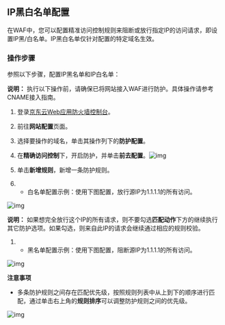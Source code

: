 ## IP黑白名单配置

在WAF中，您可以配置精准访问控制规则来阻断或放行指定IP的访问请求，即设置IP黑/白名单。IP黑白名单仅针对配置的特定域名生效。

### **操作步骤**

参照以下步骤，配置IP黑名单和IP白名单：

**说明：** 执行以下操作前，请确保已将网站接入WAF进行防护。具体操作请参考CNAME接入指南。

1. 登录[京东云Web应用防火墙控制台](https://yundun.console.aliyun.com/?p=waf)。

2. 前往**网站配置**页面。

3. 选择要操作的域名，单击其操作列下的**防护配置**。

4. 在**精确访问控制**下，开启防护，并单击**前去配置**。![img](https://github.com/jdcloudcom/cn/blob/dns-zhangjingfeng/waf-img/%E9%BB%91%E7%99%BD%E5%90%8D%E5%8D%95-1.png)

5. 单击**新增规则**，新增一条防护规则。

6. - 白名单配置示例：使用下图配置，放行源IP为1.1.1.1的所有访问。

![img](https://github.com/jdcloudcom/cn/blob/dns-zhangjingfeng/waf-img/%E9%BB%91%E7%99%BD%E5%90%8D%E5%8D%95-2.png)

**说明：** 如果想完全放行这个IP的所有请求，则不要勾选**匹配动作**下方的继续执行其它防护选项。如果勾选，则来自此IP的请求会继续通过相应的规则校验。

1. - 黑名单配置示例：使用下图配置，阻断源IP为1.1.1.1的所有访问。

![img](https://github.com/jdcloudcom/cn/blob/dns-zhangjingfeng/waf-img/%E9%BB%91%E7%99%BD%E5%90%8D%E5%8D%95-3.png)

**注意事项**

- 多条防护规则之间存在匹配优先级，按照规则列表中从上到下的顺序进行匹配，通过单击右上角的**规则排序**可以调整防护规则之间的优先级。

![img](https://github.com/jdcloudcom/cn/blob/dns-zhangjingfeng/waf-img/%E9%BB%91%E7%99%BD%E5%90%8D%E5%8D%95-4.png)


 
